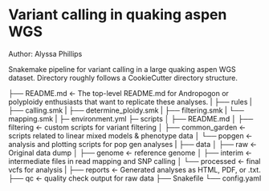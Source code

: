 # Variant calling in quaking aspen WGS

Author: Alyssa Phillips

Snakemake pipeline for variant calling in a large quaking aspen WGS dataset.
Directory roughly follows a CookieCutter directory structure.

├── README.md <- The top-level README.md for Andropogon or polyploidy enthusiasts that want to replicate these analyses.
|
├── rules
|   ├── calling.smk
|   ├── determine_ploidy.smk
|   ├── filtering.smk
|   └── mapping.smk
|
├─  environment.yml
├─  scripts
│   ├── README.md
│   ├── filtering <- custom scripts for variant filtering
│   ├── common_garden <- scripts related to linear mixed models & phenotype data
│   └── popgen <- analysis and plotting scripts for pop gen analyses
|
├── data
│   ├── raw 		<- Original data dump
│   ├── genome 		<- reference genome
│   ├── interim  	<- intermediate files in read mapping and SNP calling
│   └── processed	<- final vcfs for analysis
|
├── reports 		<- Generated analyses as HTML, PDF, or .txt.
├── qc 			<- quality check output for raw data
├── Snakefile
└── config.yaml
